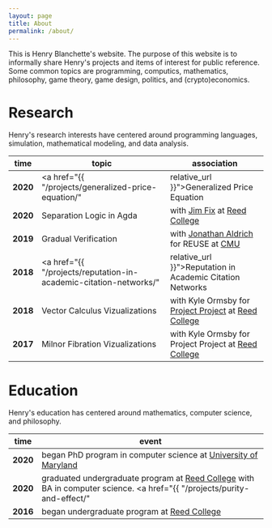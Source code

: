 ```yaml
---
layout: page
title: About
permalink: /about/
---
```


This is Henry Blanchette's website.
The purpose of this website is to informally share Henry's projects and items of interest for public reference.
Some common topics are programming, computics, mathematics, philosophy, game theory, game design, politics, and (crypto)economics.

# Research

Henry's research interests have centered around programming languages, simulation, mathematical modeling, and data analysis.

time | topic | association
--- | --- | ---
**2020** | <a href="{{ "/projects/generalized-price-equation/" | relative_url }}">Generalized Price Equation</a> | with [Mark Bedau](http://people.reed.edu/~mab/) for the Artificial Life Lab at Reed College
**2020** | Separation Logic in Agda | with [Jim Fix](https://jimfix.github.io) at [Reed College](https://www.reed.edu)
**2019** | Gradual Verification | with [Jonathan Aldrich](http://www.cs.cmu.edu/~aldrich/) for REUSE at [CMU](https://www.cs.cmu.edu)
**2018** | <a href="{{ "/projects/reputation-in-academic-citation-networks/" | relative_url }}">Reputation in Academic Citation Networks</a> | with Eitan Frachtenburg at [Reed College](https://www.reed.edu)
**2018** | Vector Calculus Vizualizations | with Kyle Ormsby for [Project Project](http://people.reed.edu/~ormsbyk/projectproject/posts/milnor-fibrations.html) at [Reed College](https://www.reed.edu)
**2017** | Milnor Fibration Vizualizations | with Kyle Ormsby for Project Project at [Reed College](https://www.reed.edu)

# Education

Henry's education has centered around mathematics, computer science, and philosophy.

time | event
---- | -----
**2020** | began PhD program in computer science at [University of Maryland](https://umd.edu)
**2020** | graduated undergraduate program at [Reed College](https://www.reed.edu) with BA in computer science. <a href="{{ "/projects/purity-and-effect/" | relative_url }}">Thesis: Purity and Effect</a>
**2016** | began undergraduate program at [Reed College](https://www.reed.edu)
